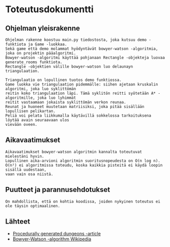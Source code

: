 # Toteutusdokumentti

## Ohjelman yleisrakenne
    Ohjelman rakenne koostuu main.py tiedostosta, joka kutsuu demo -funktiota ja Game -luokkaa.
    Sekä game että demo molammat hyödyntävät bowyer-watson -algoritmia, joka on projektin pääalgoritmi.
    Bowyer-watson -algoritmi käyttää pohjanaan Rectangle -objekteja luovaa generate_rooms funktiota.
    Rectangle -objektien välille bowyer-watson luo delaunayn triangulaation.

    Triangulaatio on lopullinen tuotos demo funktiossa.
    Game luokka vie triangulaation pidemmälle: siihen ajetaan kruskalin algoritmi, joka luo syklittömän
    reitin koko triangulaation läpi. Tämä syklitön reitti syötetään A* -algoritmille, joka luo lyhimmät
    reitit vastaamaan jokaista syklittömän verkon reunaa.
    Reunat ja huoneet muutetaan matriisiksi, joka pitää sisällään lopullisen pelikartan.
    Peliä voi pelata liikkumalla käytävillä sokkelossa tarkoituksena löytää avain seuraavaan ulos
    vievään oveen.

##  Aikavaatimukset
    Aikavaatimukset bowyer-watson algoritmin kannalta toteutuvat mielestäni hyvin.
    Lopullinen aika-arvioni algoritmin suoritusnopeudesta on O(n log n).
    O(n²) ei algoritmissa toteudu, koska kaikkia pisteitä ei käydä loopin sisällä uudestaan,
    vaan vain osa niistä.

## Puutteet ja parannusehdotukset
    On mahdollista, että on kohtia koodissa, joiden nykyinen toteutus ei ole täysin optimaalinen.
    
## Lähteet
-    [Procedurally generated dungeons -article](https://vazgriz.com/119/procedurally-generated-dungeons/)  
-    [Bowyer-Watson -algorithm Wikipedia](https://en.wikipedia.org/wiki/Bowyer%E2%80%93Watson_algorithm)
